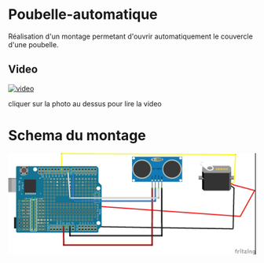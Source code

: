 # Poubelle-automatique 
 Réalisation d'un montage permetant d'ouvrir automatiquement le couvercle d'une poubelle.
 
 ## Video
 
 [![video](https://img.youtube.com/vi/Er-9FIFruSk/0.jpg)](https://www.youtube.com/watch?v=Er-9FIFruSk)

cliquer sur la photo au dessus pour lire la video


# Schema du montage
![poubelle](montage-trash.jpg)

